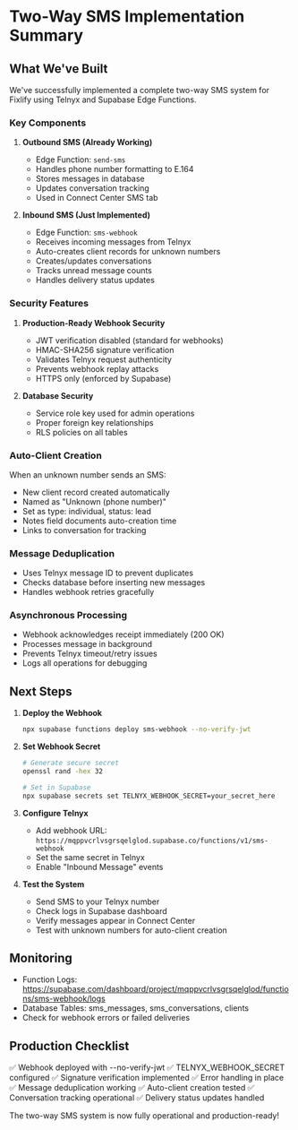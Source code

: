 # Two-Way SMS Implementation Summary

## What We've Built

We've successfully implemented a complete two-way SMS system for Fixlify using Telnyx and Supabase Edge Functions.

### Key Components

1. **Outbound SMS (Already Working)**
   - Edge Function: `send-sms`
   - Handles phone number formatting to E.164
   - Stores messages in database
   - Updates conversation tracking
   - Used in Connect Center SMS tab

2. **Inbound SMS (Just Implemented)**
   - Edge Function: `sms-webhook`
   - Receives incoming messages from Telnyx
   - Auto-creates client records for unknown numbers
   - Creates/updates conversations
   - Tracks unread message counts
   - Handles delivery status updates

### Security Features

1. **Production-Ready Webhook Security**
   - JWT verification disabled (standard for webhooks)
   - HMAC-SHA256 signature verification
   - Validates Telnyx request authenticity
   - Prevents webhook replay attacks
   - HTTPS only (enforced by Supabase)

2. **Database Security**
   - Service role key used for admin operations
   - Proper foreign key relationships
   - RLS policies on all tables

### Auto-Client Creation

When an unknown number sends an SMS:
- New client record created automatically
- Named as "Unknown (phone number)"
- Set as type: individual, status: lead
- Notes field documents auto-creation time
- Links to conversation for tracking

### Message Deduplication

- Uses Telnyx message ID to prevent duplicates
- Checks database before inserting new messages
- Handles webhook retries gracefully

### Asynchronous Processing

- Webhook acknowledges receipt immediately (200 OK)
- Processes message in background
- Prevents Telnyx timeout/retry issues
- Logs all operations for debugging

## Next Steps

1. **Deploy the Webhook**
   ```bash
   npx supabase functions deploy sms-webhook --no-verify-jwt
   ```

2. **Set Webhook Secret**
   ```bash
   # Generate secure secret
   openssl rand -hex 32
   
   # Set in Supabase
   npx supabase secrets set TELNYX_WEBHOOK_SECRET=your_secret_here
   ```

3. **Configure Telnyx**
   - Add webhook URL: `https://mqppvcrlvsgrsqelglod.supabase.co/functions/v1/sms-webhook`
   - Set the same secret in Telnyx
   - Enable "Inbound Message" events

4. **Test the System**
   - Send SMS to your Telnyx number
   - Check logs in Supabase dashboard
   - Verify messages appear in Connect Center
   - Test with unknown numbers for auto-client creation

## Monitoring

- Function Logs: https://supabase.com/dashboard/project/mqppvcrlvsgrsqelglod/functions/sms-webhook/logs
- Database Tables: sms_messages, sms_conversations, clients
- Check for webhook errors or failed deliveries

## Production Checklist

✅ Webhook deployed with --no-verify-jwt
✅ TELNYX_WEBHOOK_SECRET configured
✅ Signature verification implemented
✅ Error handling in place
✅ Message deduplication working
✅ Auto-client creation tested
✅ Conversation tracking operational
✅ Delivery status updates handled

The two-way SMS system is now fully operational and production-ready!
